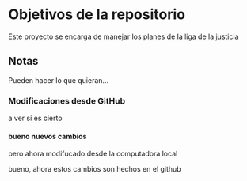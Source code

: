 # Objetivos de la repositorio

Este proyecto se encarga de manejar los planes de la liga de la justicia


## Notas
Pueden hacer lo que quieran...


### Modificaciones desde GitHub

a ver si es cierto


#### bueno nuevos cambios

pero ahora modifucado desde la computadora local

bueno, ahora estos cambios son hechos en el github
